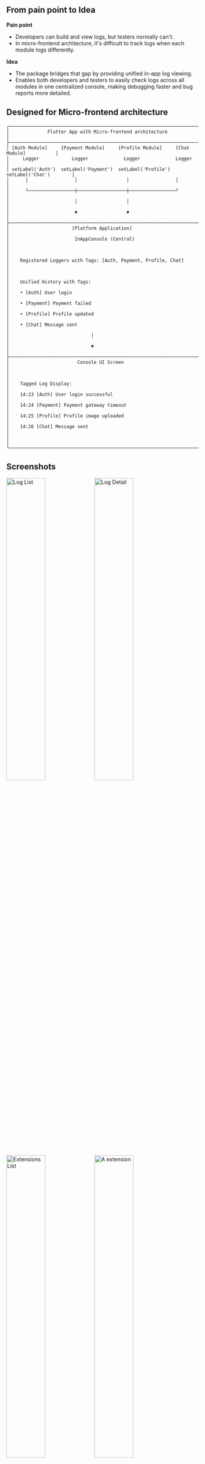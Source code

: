 ## From pain point  to Idea

**Pain point**
- Developers can build and view logs, but testers normally can't.
- In micro-frontend architecture, it's difficult to track logs when each module logs differently.

**Idea**
- The package bridges that gap by providing unified in-app log viewing.
- Enables both developers and testers to easily check logs across all modules in one centralized console, making debugging faster and bug reports more detailed.

## Designed for Micro-frontend architecture
```
┌─────────────────────────────────────────────────────────────────────────────────────┐
│              Flutter App with Micro-frontend architecture                           │
├─────────────────────────────────────────────────────────────────────────────────────┤
│ [Auth Module]     [Payment Module]     [Profile Module]     [Chat Module]           │
│     Logger            Logger             Logger             Logger                  │
│ setLabel('Auth')  setLabel('Payment')  setLabel('Profile')  setLabel('Chat')        │
│      │                 │                  │                 │                      │
│      └─────────────────┼──────────────────┼─────────────────┘                      │
│                        │                  │                                        │
│                        ▼                  ▼                                        │
├─────────────────────────────────────────────────────────────────────────────────────┤
│                       [Platform Application]                                       │
│                        InAppConsole (Central)                                      │
│                                                                                     │
│    Registered Loggers with Tags: [Auth, Payment, Profile, Chat]                    │
│                                                                                     │
│    Unified History with Tags:                                                      │
│    • [Auth] User login                                                             │
│    • [Payment] Payment failed                                                      │
│    • [Profile] Profile updated                                                     │
│    • [Chat] Message sent                                                           │
│                              │                                                     │
│                              ▼                                                     │
├─────────────────────────────────────────────────────────────────────────────────────┤
│                         Console UI Screen                                          │
│                                                                                     │
│    Tagged Log Display:                                                             │
│    14:23 [Auth] User login successful                                              │
│    14:24 [Payment] Payment gateway timeout                                         │
│    14:25 [Profile] Profile image uploaded                                          │
│    14:26 [Chat] Message sent                                                       │
│                                                                                     │
└─────────────────────────────────────────────────────────────────────────────────────┘
```

## Screenshots

<img src="https://github.com/mduccc/in_app_console/blob/2.0.0/screenshots/list.png?raw=true)" alt="Log List" width="45%"/> <img src="https://github.com/mduccc/in_app_console/blob/2.0.0/screenshots/detail.png?raw=true)" alt="Log Detail" width="45%"/>

<img src="https://github.com/mduccc/in_app_console/blob/2.0.0/screenshots/extension_list.png?raw=true)" alt="Extensions List" width="45%"/> <img src="https://github.com/mduccc/in_app_console/blob/2.0.0/screenshots/extension_detail_sample.png?raw=true)" alt="A extension " width="45%"/>

<img src="https://github.com/mduccc/in_app_console/blob/2.0.0/screenshots/console.png?raw=true)" alt="Log List"/>

## Usage

### 1. Add dependency
```yaml
dependencies:
  in_app_console: ^2.0.0
```

### 2. Import the package
Add the following import to your Dart files where you want to use the in-app console:

```dart
import 'package:in_app_console/in_app_console.dart';
```

### 3. Create logger and add to console
```dart
/// Create logger
final logger = InAppLogger();
logger.setLabel('Chat module'); // Optional: set a label

// Enable console (typically only in debug/development mode)
InAppConsole.kEnableConsole = true;

/// Add logger to console
InAppConsole.instance.addLogger(logger);
```

### 4. Log messages
```dart
// Info logs
logger.logInfo('User logged in successfully');

// Warning logs
logger.logWarning(message: 'Low storage space');

// Error logs
logger.logError(
  message: 'Failed to load data',
  error: error,
  stackTrace: stackTrace,
);
```

### 5. Show console screen
```dart
// Using InAppConsole helper method
InAppConsole.instance.openConsole(context);
```

## Extension System

The in-app console supports a powerful extension system that allows you to add custom functionality without modifying the core package. Extensions can add features like log export, network inspection, database viewing, or any custom tooling you need.

### Using Extensions

To use an extension, simply register it with the console:

```dart
import 'package:your_extension_package/your_extension.dart';

// Register extension
InAppConsole.instance.registerExtension(YourExtension());

// Unregister when no longer needed
InAppConsole.instance.unregisterExtension(yourExtension);
```

Extensions are displayed in the Extensions screen, accessible from the console UI. Each extension provides its own UI widget and functionality.

### Creating Custom Extensions

You can create custom extensions by implementing the `InAppConsoleExtension` abstract class:

```dart
import 'package:flutter/material.dart';
import 'package:in_app_console/in_app_console.dart';

class LogExportExtension extends InAppConsoleExtension {
  @override
  String get id => 'com.example.log_export';

  @override
  String get name => 'Log Export';

  @override
  String get version => '1.0.0';

  @override
  String get description => 'Export logs to file';

  @override
  Widget get icon => const Icon(Icons.download);

  late InAppConsoleExtensionContext _extensionContext;

  @override
  void onInit(InAppConsoleExtensionContext extensionContext) {
    // Initialize resources, set up listeners
    _extensionContext = extensionContext;
    print('Log Export extension initialized');
  }

  @override
  void onDispose() {
    // Clean up resources
    print('Log Export extension disposed');
  }

  @override
  Widget buildWidget(BuildContext context) {
    return Card(
      child: ListTile(
        title: Text(name),
        subtitle: Text(description),
        trailing: ElevatedButton(
          onPressed: () => _exportLogs(),
          child: Text('Export'),
        ),
      ),
    );
  }

  void _exportLogs() {
    // Access console logs
    final logs = _extensionContext.history;
    // Implement export logic
  }
}
```

### Extension Lifecycle

1. **Registration**: Call `InAppConsole.instance.registerExtension(extension)`
2. **Initialization**: `onInit()` is called when the extension is registered
3. **Rendering**: `buildWidget()` is called to render the extension's UI
4. **Cleanup**: `onDispose()` is called when the extension is unregistered

### Extension Guidelines

- **Unique IDs**: Use reverse domain notation (e.g., `com.yourcompany.extension_name`)
- **Custom Icons**: Provide a custom icon widget (Icon, Image, etc.) to visually identify your extension
- **Lightweight**: Keep extensions performant and avoid heavy operations in `buildWidget()`
- **Access Console Data**: Use the `InAppConsoleExtensionContext` provided in `onInit()` to access log data via `extensionContext.history`
- **Context Access**: Use the provided `BuildContext` in `buildWidget()` for theming and navigation

## Roadmap

~~Support plugging extensions into the in-app console~~ ✅ **Completed in v2.0.0**

Future enhancements:

  [ ] Community extension packages (log export, network inspector, database viewer)